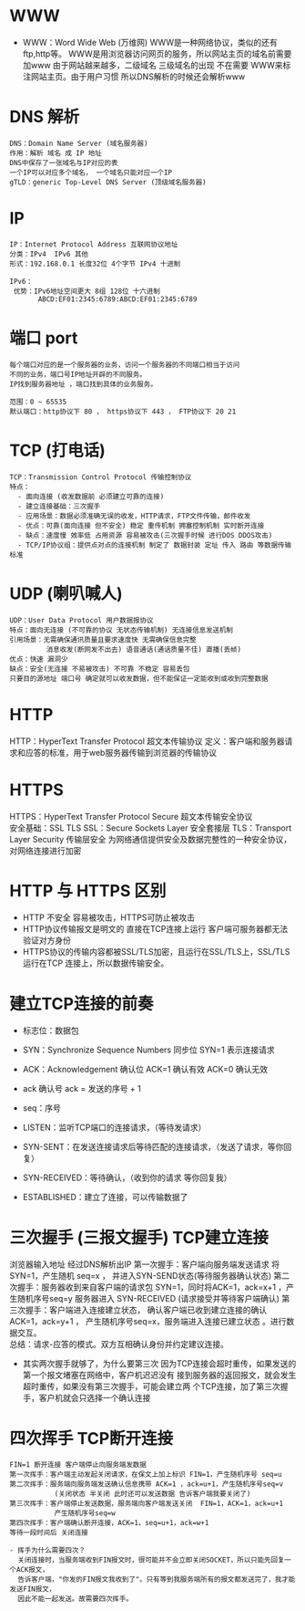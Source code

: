 
# WWW
  - WWW：Word Wide Web (万维网) 
    WWW是一种网络协议，类似的还有 ftp,http等。
    WWW是用浏览器访问网页的服务，所以网站主页的域名前需要加www
    由于网站越来越多，二级域名 三级域名的出现 不在需要
    WWW来标注网站主页。由于用户习惯 所以DNS解析的时候还会解析www

# DNS 解析    
    DNS：Domain Name Server (域名服务器)
    作用：解析 域名 成 IP 地址
    DNS中保存了一张域名与IP对应的表
    一个IP可以对应多个域名， 一个域名只能对应一个IP
    gTLD：generic Top-Level DNS Server (顶级域名服务器)

   

# IP
    IP：Internet Protocol Address 互联网协议地址
    分类：IPv4  IPv6 其他
    形式：192.168.0.1 长度32位 4个字节 IPv4 十进制

    IPv6：
     优势：IPv6地址空间更大 8组 128位 十六进制 
           ABCD:EF01:2345:6789:ABCD:EF01:2345:6789

# 端口 port
    每个端口对应的是一个服务器的业务，访问一个服务器的不同端口相当于访问
    不同的业务，端口号IP地址开辟的不同服务。
    IP找到服务器地址 ，端口找到具体的业务服务。

    范围：0 ~ 65535
    默认端口：http协议下 80 ， https协议下 443 ， FTP协议下 20 21

# TCP (打电话)
    TCP：Transmission Control Protocol 传输控制协议
    特点：
      - 面向连接 (收发数据前 必须建立可靠的连接)          
      - 建立连接基础：三次握手
      - 应用场景：数据必须准确无误的收发，HTTP请求，FTP文件传输，邮件收发
      - 优点：可靠(面向连接 但不安全) 稳定 重传机制 拥塞控制机制 实时断开连接
      - 缺点：速度慢 效率低 占用资源 容易被攻击(三次握手时候 进行DOS DDOS攻击)
      - TCP/IP协议组：提供点对点的连接机制 制定了 数据封装 定址 传入 路由 等数据传输标准

# UDP (喇叭喊人)      
    UDP：User Data Protocol 用户数据报协议
    特点：面向无连接 (不可靠的协议 无状态传输机制) 无连接信息发送机制
    引用场景：无需确保通讯质量且要求速度快 无需确保信息完整
             消息收发(断网发不出去) 语音通话(通话质量不佳) 直播(丢帧)
    优点：快速 漏洞少
    缺点：安全(无连接 不易被攻击) 不可靠 不稳定 容易丢包        
    只要目的源地址 端口号 确定就可以收发数据，但不能保证一定能收到或收到完整数据

# HTTP
   HTTP：HyperText Transfer Protocol 超文本传输协议
   定义：客户端和服务器请求和应答的标准，用于web服务器传输到浏览器的传输协议
   
# HTTPS
   HTTPS：HyperText Transfer Protocol Secure 超文本传输安全协议    
   安全基础：SSL TLS
   SSL：Secure Sockets Layer 安全套接层
   TLS：Transport Layer Security 传输层安全
   为网络通信提供安全及数据完整性的一种安全协议，对网络连接进行加密

# HTTP 与 HTTPS 区别
   - HTTP 不安全 容易被攻击，HTTPS可防止被攻击
   - HTTP协议传输报文是明文的 直接在TCP连接上运行 客户端可服务器都无法
     验证对方身份
   - HTTPS协议的传输内容都被SSL/TLS加密，且运行在SSL/TLS上，SSL/TLS运行在TCP
     连接上，所以数据传输安全。      

# 建立TCP连接的前奏
   - 标志位：数据包
   - SYN：Synchronize Sequence Numbers 同步位 
          SYN=1 表示连接请求 
   - ACK：Acknowledgement 确认位 
          ACK=1 确认有效 
          ACK=0 确认无效
   - ack 确认号 
          ack = 发送的序号 + 1 
   - seq：序号       

   - LISTEN：监听TCP端口的连接请求，（等待发请求）
   - SYN-SENT：在发送连接请求后等待匹配的连接请求，（发送了请求，等你回复）
   - SYN-RECEIVED：等待确认，（收到你的请求 等你回复我）
   - ESTABLISHED：建立了连接，可以传输数据了

# 三次握手 (三报文握手) TCP建立连接
   浏览器输入地址 经过DNS解析出IP 
   第一次握手：客户端向服务端发送请求 将SYN=1，产生随机 seq=x ，
              并进入SYN-SEND状态(等待服务器确认状态)
   第二次握手：服务器收到来自客户端的请求包 SYN=1，同时将ACK=1，ack=x+1 ，产生随机序号seq=y
              服务器进入 SYN-RECEIVED (请求接受并等待客户端确认)
   第三次握手：客户端进入连接建立状态， 确认客户端已收到建立连接的确认  ACK=1，ack=y+1 ，
              产生随机序号seq=x，服务端进入连接已建立状态 。进行数据交互。                          
   总结：请求-应答的模式。双方互相确认身份并约定建议连接。        

   - 其实两次握手就够了，为什么要第三次
     因为TCP连接会超时重传，如果发送的第一个报文堵塞在网络中，客户机迟迟没有
     接到服务器的返回报文，就会发生超时重传，如果没有第三次握手，可能会建立两
     个TCP连接，加了第三次握手，客户机就会只选择一个确认连接   

# 四次挥手 TCP断开连接
    FIN=1 断开连接 客户端停止向服务端发数据  
    第一次挥手：客户端主动发起关闭请求，在保文上加上标识 FIN=1，产生随机序号 seq=u
    第二次挥手：服务端向服务端发送确认信息携带 ACK=1 ，ack=u+1，产生随机序号seq=v
               (关闭状态 半关闭 此时还可以发送数据 告诉客户端我要关闭了)
    第三次挥手：客户端停止发送数据，服务端向客户端发送关闭  FIN=1，ACK=1，ack=u+1
               产生随机序号seq=w
    第四次挥手：客户端确认断开连接，ACK=1，seq=u+1，ack=w+1
    等待一段时间后 关闭连接  

    - 挥手为什么需要四次？
      关闭连接时，当服务端收到FIN报文时，很可能并不会立即关闭SOCKET，所以只能先回复一个ACK报文，
      告诉客户端，"你发的FIN报文我收到了"。只有等到我服务端所有的报文都发送完了，我才能发送FIN报文，
      因此不能一起发送。故需要四次挥手。

 
        